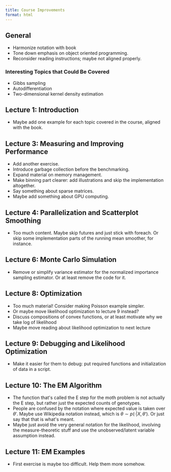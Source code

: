 ```yaml
---
title: Course Improvements
format: html
---
```


## General

- Harmonize notation with book
- Tone down emphasis on object oriented programming.
- Reconsider reading instructions; maybe not aligned properly.

### Interesting Topics that Could Be Covered

- Gibbs sampling
- Autodifferentiation
- Two-dimensional kernel density estimation

## Lecture 1: Introduction

- Maybe add one example for each topic covered in the course, aligned with the
  book.

## Lecture 3: Measuring and Improving Performance

- Add another exercise.
- Introduce garbage collection before the benchmarking.
- Expand material on memory management.
- Make binning part clearer: add illustrations and skip the implementation
  altogether.
- Say something about sparse matrices.
- Maybe add something about GPU computing.

## Lecture 4: Parallelization and Scatterplot Smoothing

- Too much content. Maybe skip futures and just stick with foreach. Or skip some
  implementation parts of the running mean smoother, for instance.

## Lecture 6: Monte Carlo Simulation

- Remove or simplify variance estimator for the normalized importance sampling
  estimator. Or at least remove the code for it.

## Lecture 8: Optimization

- Too much material! Consider making Poisson example simpler.
- Or maybe move likelihood optimization to lecture 9 instead?
- Discuss compositions of convex functions, or at least motivate why we take log
  of likelihood
- Maybe move reading about likelihood optimization to next lecture

## Lecture 9: Debugging and Likelihood Optimization

- Make it easier for them to debug: put required functions and initialization of
  data in a script.

## Lecture 10: The EM Algorithm

- The function that's called the E step for the moth problem is not actually the
  E step, but rather just the expected counts of genotypes.
- People are confused by the notation where expected value is taken over
  $\theta'$. Maybe use Wikipedia notation instead, which is
  $\theta \sim p(\cdot
| X, \theta')$. Or just say that that is what's meant.
- Maybe just avoid the very general notation for the likelihood, involving the
  measure-theoretic stuff and use the unobserved/latent variable assumption
  instead.

## Lecture 11: EM Examples

- First exercise is maybe too difficult. Help them more somehow.

